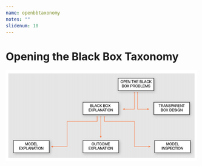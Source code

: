 ```yaml
---
name: openbbtaxonomy
notes: ""
slidenum: 10
---
```

# Opening the Black Box Taxonomy
<img src="img/open_bb_taxonomy.png" />